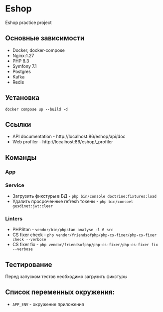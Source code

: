# Eshop
Eshop practice project

## Основные зависимости
* Docker, docker-compose
* Nginx:1.27
* PHP 8.3
* Symfony 7.1
* Postgres
* Kafka
* Redis

## Установка
```
docker compose up --build -d
```

## Ссылки
* API documentation - http://localhost:86/eshop/api/doc
* Web profiler - http://localhost:86/eshop/_profiler

## Команды
### App

### Service
* Загрузить фикстуры в БД - ```php bin/console doctrine:fixtures:load```
* Удалить просрочeнныe refresh токены - ```php bin/consoel gesdinet:jwt:clear```

### Linters
* PHPStan - ```vendor/bin/phpstan analyse -l 6 src```
* CS fixer check - ```php vendor/friendsofphp/php-cs-fixer/php-cs-fixer check --verbose```
* CS fixer fix - ```php vendor/friendsofphp/php-cs-fixer/php-cs-fixer fix --verbose```

## Тестирование
Перед запуском тестов необходимо загрузить фикстуры

## Список переменных окружения:
- ``APP_ENV`` - окружение приложения
